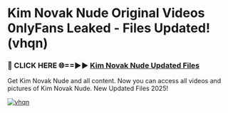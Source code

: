 # Kim Novak Nude Original Videos 0nlyFans Leaked - Files Updated! (vhqn)

<h3>🔴 CLICK HERE 🌐==►► <a href="https://tinyurl.com/yrmya6cz" rel="nofollow">Kim Novak Nude Updated Files</a></h3>

Get Kim Novak Nude and all content. Now you can access all videos and pictures of Kim Novak Nude. New Updated Files 2025!

[![vhqn](https://i.imgur.com/FMdXYCs.gif)](https://tinyurl.com/yrmya6cz)
